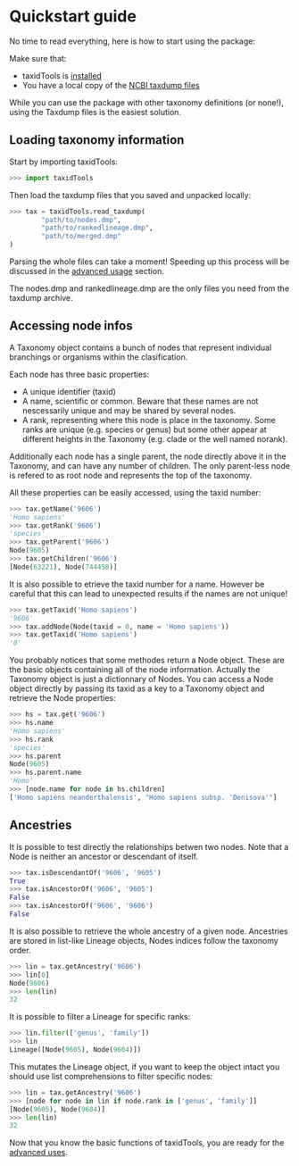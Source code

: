 # Quickstart guide

No time to read everything, here is how to start
using the package:

Make sure that:
* taxidTools is [installed](install.md)
* You have a local copy of the [NCBI taxdump files](https://ftp.ncbi.nlm.nih.gov/pub/taxonomy/new_taxdump/)

While you can use the package with other taxonomy definitions (or none!),
using the Taxdump files is the easiest solution.

## Loading taxonomy information

Start by importing taxidTools:

``` py
>>> import taxidTools
```

Then load the taxdump files that you saved and unpacked locally:

``` py
>>> tax = taxidTools.read_taxdump(
        "path/to/nodes.dmp", 
        "path/to/rankedlineage.dmp",
        "path/to/merged.dmp"
)
```

Parsing the whole files can take a moment! 
Speeding up this process will be discussed in the [advanced usage](advances.md) section.

The nodes.dmp and rankedlineage.dmp are the only files you need
from the taxdump archive. 

## Accessing node infos

A Taxonomy object contains a bunch of nodes that represent
individual branchings or organisms within the clasification.

Each node has three basic properties:
* A unique identifier (taxid)
* A name, scientific or common. Beware that these names are not 
nescessarily unique and may be shared by several nodes.
* A rank, representing where this node is place in the taxonomy.
Some ranks are unique (e.g. species or genus) but some other appear
at different heights in the Taxonomy (e.g. clade or the well named norank).

Additionally each node has a single parent, the node directly above it in
the Taxonomy, and can have any number of children. The only parent-less node
is refered to as root node and represents the top of the taxonomy.

All these properties can be easily accessed, using the taxid number:

``` py
>>> tax.getName('9606')
'Homo sapiens'
>>> tax.getRank('9606')
'species'
>>> tax.getParent('9606')
Node(9605)
>>> tax.getChildren('9606')
[Node(63221), Node(744458)]
```

It is also possible to etrieve the taxid number for a name. However be careful that
this can lead to unexpected results if the names are not unique!

``` py
>>> tax.getTaxid('Homo sapiens')
'9606'
>>> tax.addNode(Node(taxid = 0, name = 'Homo sapiens'))
>>> tax.getTaxid('Homo sapiens')
'0'
```

You probably notices that some methodes return a Node object. 
These are the basic objects containing all of the node information. 
Actually the Taxonomy object is just a dictionnary of Nodes.
You can access a Node object directly by passing its taxid as a key
to a Taxonomy object and retrieve the Node properties:

``` py
>>> hs = tax.get('9606')
>>> hs.name
'Homo sapiens'
>>> hs.rank
'species'
>>> hs.parent
Node(9605)
>>> hs.parent.name
'Homo'
>>> [node.name for node in hs.children]
['Homo sapiens neanderthalensis', "Homo sapiens subsp. 'Denisova'"]
```

## Ancestries

It is possible to test directly the relationships betwen two nodes.
Note that a Node is neither an ancestor or descendant of itself.

``` py
>>> tax.isDescendantOf('9606', '9605')
True
>>> tax.isAncestorOf('9606', '9605')
False
>>> tax.isAncestorOf('9606', '9606')
False
```

It is also possible to retrieve the whole ancestry of a given node. 
Ancestries are stored in list-like Lineage objects, Nodes indices follow 
the taxonomy order.

``` py
>>> lin = tax.getAncestry('9606')
>>> lin[0]
Node(9606)
>>> len(lin)
32
```

It is possible to filter a Lineage for specific ranks:

``` py
>>> lin.filter(['genus', 'family'])
>>> lin
Lineage([Node(9605), Node(9604)])
```

This mutates the Lineage object, if you want to keep the object intact
you should use list comprehensions to filter specific nodes:

``` py
>>> lin = tax.getAncestry('9606')
>>> [node for node in lin if node.rank in ['genus', 'family']]
[Node(9605), Node(9604)]
>>> len(lin)
32
```

Now that you know the basic functions of taxidTools, you are ready 
for the [advanced uses](advanced.md).
